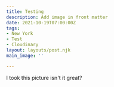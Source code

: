 ```yaml
---
title: Testing
description: Add image in front matter
date: 2021-10-19T07:00:00Z
tags:
- New York
- Test
- Cloudinary
layout: layouts/post.njk
main_image: ''

---
```

I took this picture isn't it great?